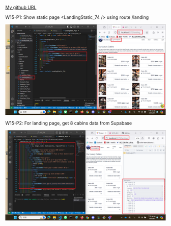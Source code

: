 [My github URL](https://github.com/CHEN211410674/1122-wp2-2N_74)


 W15-P1: Show static page <LandingStatic_74 /> using route /landing
 
![](w15-p1.png)

W15-P2: For landing page, get 8 cabins data from Supabase
 
![](w15-p2.png)
